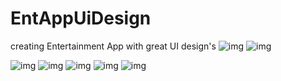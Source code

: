 # EntAppUiDesign
 creating Entertainment App with great UI design's
![img](https://github.com/suraj-khot-19/img/blob/main/img1_1.png)
![img](https://github.com/suraj-khot-19/img/blob/main/img11.png)
<!-- ![img](https://github.com/suraj-khot-19/img/blob/main/img12.png) -->
![img](https://github.com/suraj-khot-19/img/blob/main/img13.png)
![img](https://github.com/suraj-khot-19/img/blob/main/img14.png)
![img](https://github.com/suraj-khot-19/img/blob/main/img15.png)
![img](https://github.com/suraj-khot-19/img/blob/main/img16.png)
![img](https://github.com/suraj-khot-19/img/blob/main/img17.png)

